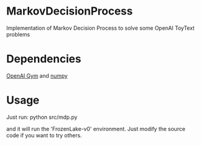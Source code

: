 # MarkovDecisionProcess

Implementation of Markov Decision Process to solve some OpenAI ToyText problems

# Dependencies

[OpenAI Gym][gym] and [numpy][numpy]

# Usage

Just run:
    python src/mdp.py

and it will run the 'FrozenLake-v0' environment. Just modify the source code if you want to try others.

[gym]: https://gym.openai.com/docs
[numpy]: http://www.numpy.org/
